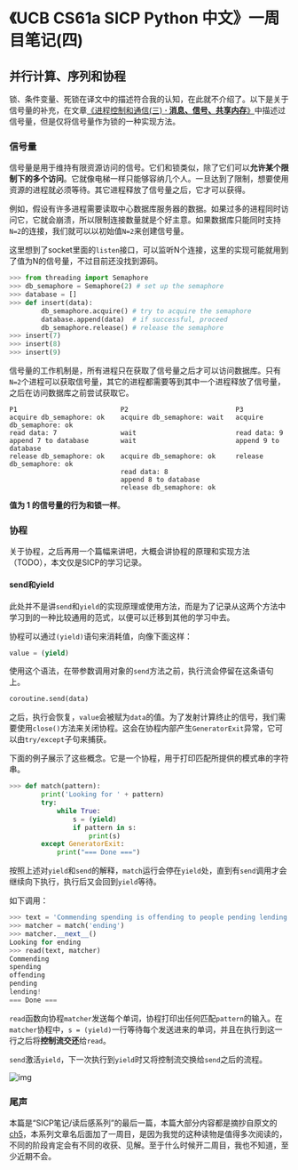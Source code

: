 # 《UCB CS61a SICP Python 中文》一周目笔记(四)



## 并行计算、序列和协程

锁、条件变量、死锁在译文中的描述符合我的认知，在此就不介绍了。以下是关于信号量的补充，在文章[《进程控制和通信(三) **· 消息、信号、共享内存**》](202105/process-ctracon3/)中描述过信号量，但是仅将信号量作为锁的一种实现方法。

<!--more-->

### 信号量

信号量是用于维持有限资源访问的信号。它们和锁类似，除了它们可以**允许某个限制下的多个访问**。它就像电梯一样只能够容纳几个人。一旦达到了限制，想要使用资源的进程就必须等待。其它进程释放了信号量之后，它才可以获得。

例如，假设有许多进程需要读取中心数据库服务器的数据。如果过多的进程同时访问它，它就会崩溃，所以限制连接数量就是个好主意。如果数据库只能同时支持`N=2`的连接，我们就可以以初始值`N=2`来创建信号量。

这里想到了socket里面的`listen`接口，可以监听N个连接，这里的实现可能就用到了值为N的信号量，不过目前还没找到源码。

```python
>>> from threading import Semaphore
>>> db_semaphore = Semaphore(2) # set up the semaphore
>>> database = []
>>> def insert(data):
        db_semaphore.acquire() # try to acquire the semaphore
        database.append(data)  # if successful, proceed
        db_semaphore.release() # release the semaphore
>>> insert(7)
>>> insert(8)
>>> insert(9)
```

信号量的工作机制是，所有进程只在获取了信号量之后才可以访问数据库。只有`N=2`个进程可以获取信号量，其它的进程都需要等到其中一个进程释放了信号量，之后在访问数据库之前尝试获取它。

```
P1                          P2                           P3
acquire db_semaphore: ok    acquire db_semaphore: wait   acquire db_semaphore: ok
read data: 7                wait                         read data: 9
append 7 to database        wait                         append 9 to database
release db_semaphore: ok    acquire db_semaphore: ok     release db_semaphore: ok
                            read data: 8
                            append 8 to database
                            release db_semaphore: ok
```

**值为 1 的信号量的行为和锁一样**。



### 协程

关于协程，之后再用一个篇幅来讲吧，大概会讲协程的原理和实现方法（TODO），本文仅是SICP的学习记录。

#### send和yield

此处并不是讲`send`和`yield`的实现原理或使用方法，而是为了记录从这两个方法中学习到的一种比较通用的范式，以便可以迁移到其他的学习中去。

协程可以通过`(yield)`语句来消耗值，向像下面这样：

```py
value = (yield)
```

使用这个语法，在带参数调用对象的`send`方法之前，执行流会停留在这条语句上。

```py
coroutine.send(data)
```

之后，执行会恢复，`value`会被赋为`data`的值。为了发射计算终止的信号，我们需要使用`close()`方法来关闭协程。这会在协程内部产生`GeneratorExit`异常，它可以由`try/except`子句来捕获。

下面的例子展示了这些概念。它是一个协程，用于打印匹配所提供的模式串的字符串。

```python
>>> def match(pattern):
        print('Looking for ' + pattern)
        try:
            while True:
                s = (yield)
                if pattern in s:
                    print(s)
        except GeneratorExit:
            print("=== Done ===")
```

按照上述对`yield`和`send`的解释，`match`运行会停在`yield`处，直到有`send`调用才会继续向下执行，执行后又会回到`yield`等待。

如下调用：

```python
>>> text = 'Commending spending is offending to people pending lending!'
>>> matcher = match('ending')
>>> matcher.__next__()
Looking for ending
>>> read(text, matcher)
Commending
spending
offending
pending
lending!
=== Done ===
```

`read`函数向协程`matcher`发送每个单词，协程打印出任何匹配`pattern`的输入。在`matcher`协程中，`s = (yield)`一行等待每个发送进来的单词，并且在执行到这一行之后将**控制流交还**给`read`。

`send`激活`yield`，下一次执行到`yield`时又将控制流交换给`send`之后的流程。

![img](https://wizardforcel.gitbooks.io/sicp-py/content/img/read-match-coroutine.png)

### 尾声

本篇是“SICP笔记/读后感系列”的最后一篇，本篇大部分内容都是摘抄自原文的[ch5](https://wizardforcel.gitbooks.io/sicp-py/content/ch5.html)，本系列文章名后面加了一周目，是因为我觉的这种读物是值得多次阅读的，不同的阶段肯定会有不同的收获、见解。至于什么时候开二周目，我也不知道，至少近期不会。


